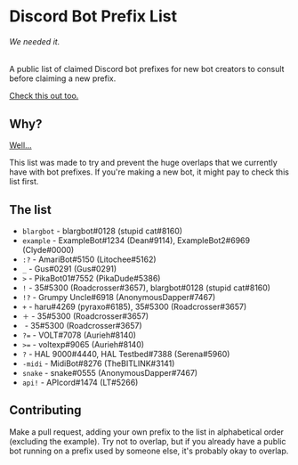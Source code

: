 # Discord Bot Prefix List
###### We needed it.

A public list of claimed Discord bot prefixes for new bot creators to consult before claiming a new prefix.

[Check this out too.](https://github.com/TheCrossroads/discord-guides/blob/master/developer/bot-best-practices.md#prefixes-and-chat-responses "The Crossroads Bot Best Practices Guide: Prefixes and Chat Responses")

## Why?
[Well...](https://camo.githubusercontent.com/5e22ed62512ab888944791ca572cf9ba2ec27262/687474703a2f2f692e696d6775722e636f6d2f476762425650532e676966 "wake me up")

This list was made to try and prevent the huge overlaps that we currently have with bot prefixes. If you're making a new bot, it might pay to check this list first.

## The list
- `blargbot` - blargbot#0128 (stupid cat#8160)
- `example` - ExampleBot#1234 (Dean#9114), ExampleBot2#6969 (Clyde#0000)
- `:?` - AmariBot#5150 (Litochee#5162)
- `_` - Gus#0291 (Gus#0291)
- `>` - PikaBot01#7552 (PikaDude#5386)
- `!` - 35#5300 (Roadcrosser#3657), blargbot#0128 (stupid cat#8160)
- `!?` - Grumpy Uncle#6918 (AnonymousDapper#7467)
- `+` - haru#4269 (pyraxo#6185), 35#5300 (Roadcrosser#3657)
- `＋` - 35#5300 (Roadcrosser#3657)
- `​` - 35#5300 (Roadcrosser#3657)
- `?=` - VOLT#7078 (Aurieh#8140)
- `>=` - voltexp#9065 (Aurieh#8140)
- `?` - HAL 9000#4440, HAL Testbed#7388 (Serena#5960)
- `-midi` - MidiBot#8276 (TheBITLINK#3141)
- `snake` - snake#0555 (AnonymousDapper#7467)
- `api!` - APIcord#1474 (LT#5266)

## Contributing
Make a pull request, adding your own prefix to the list in alphabetical order (excluding the example). Try not to overlap, but if you already have a public bot running on a prefix used by someone else, it's probably okay to overlap.
